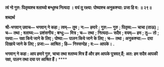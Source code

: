 **त्वं नो गुरु: पितृव्यश्च श्लाघ्यो बन्धुश्च नित्यदा ।** **वयं तु रक्ष्या: पोष्याश्च अनुकश्प्या: प्रजा हि व: ॥ २९॥** 

**शब्दार्थ** 

**श्री-भगवान् उवाच—** **भगवान् ने कहा** **; त्वम्—** **तुम** **; न:—** **हमारे** **; गुरु:—** **गुरु** **; पितृव्य:—** **चाचा (ताऊ)** **; च—** **तथा** **; श्लाघ्य:—** **प्रशंसनीय** **; बन्धु:—** **मित्र** **; च—** **तथा** **; नित्यदा—** **सदैव** **; वयम्—** **हम** **; तु—** **तो** **; रक्ष्या:—** **रक्षा किये जाने के लिए** **; पोष्या:—** **पालन किये जाने के लिए** **; च—** **तथा** **; अनुकश्प्या:—** **दया दिखाये जाने के लिए** **; प्रजा:—** **आश्रित** **; हि—** **निस्सन्देह** **; व:—** **आपके।** **.** 

**भगवान् ने कहा : आप हमारे गुरु, चाचा तथा श्लाघ्य मित्र हैं और हम आपके पुत्रवत् हैं;** **अत: हम सदैव आपकी रक्षा, पालन तथा दया पर आश्रित हैं।** **** 